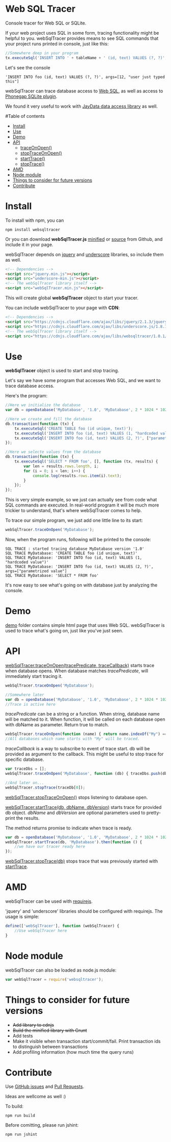 # Web SQL Tracer
Console tracer for Web SQL or SQLite.

If your web project uses SQL in some form, tracing functionality might be helpful to you. webSqlTracer provides means to see SQL commands that your project runs printed in console, just like this:

```js
//Somewhere deep in your program
tx.executeSql('INSERT INTO ' + tableName + ' (id, text) VALUES (?, ?)', [ id, inputValue ]);
```
Let's see the console
```
'INSERT INTO foo (id, text) VALUES (?, ?)', args=[12, "user just typed this"]
```

webSqlTracer can trace database access to [Web SQL](http://html5doctor.com/introducing-web-sql-databases/), as well as access to [Phonegap SQLite plugin](https://github.com/brodysoft/Cordova-SQLitePlugin).

We found it very useful to work with [JayData data access library](http://jaydata.org/) as well.

#Table of contents

- [Install](#install)
- [Use](#use)
- [Demo](#demo)
- [API](#api)
	- [traceOnOpen()](#webSqlTracer-traceOnOpen)
	- [stopTraceOnOpen()](#webSqlTracer-stopTraceOnOpen)
	- [startTrace()](#webSqlTracer-startTrace)
	- [stopTrace()](#webSqlTracer-stopTrace)
- [AMD](#amd)
- [Node module](#node-module)
- [Things to consider for future versions](#things-to-consider-for-future-versions)
- [Contribute](#contribute)

# Install

To install with npm, you can

```
npm install websqltracer
```

Or you can download **webSqlTracer.js**
[minified](https://raw.githubusercontent.com/terikon/webSqlTracer/master/dist/webSqlTracer.min.js) or
[source](https://raw.githubusercontent.com/terikon/webSqlTracer/master/webSqlTracer.js)
from Github, and include it in your page.

webSqlTracer depends on [jquery](http://jquery.com/download) and [underscore](http://underscorejs.org/) libraries, so include them as well.

```html
<!-- Dependencies -->
<script src="jquery.min.js"></script>
<script src="underscore-min.js"></script>
<!-- The webSqlTracer library itself -->
<script src="webSqlTracer.min.js"></script>
```

This will create global **webSqlTracer** object to start your tracer.

You can include webSqlTracer to your page with **CDN**:

```html
<!-- Dependencies -->
<script src="https://cdnjs.cloudflare.com/ajax/libs/jquery/2.1.3/jquery.min.js"></script>
<script src="https://cdnjs.cloudflare.com/ajax/libs/underscore.js/1.8.1/underscore-min.js"></script>
<!-- The webSqlTracer library itself -->
<script src="https://cdnjs.cloudflare.com/ajax/libs/websqltracer/1.0.1/webSqlTracer.min.js"></script>
``` 

# Use

**webSqlTracer** object is used to start and stop tracing.

Let's say we have some program that accesses Web SQL, and we want to trace database access.

Here's the program:

```js
//Here we initialize the database
var db = openDatabase('MyDatabase', '1.0', 'MyDatabase', 2 * 1024 * 1024);

//Here we create and fill the database
db.transaction(function (tx) {
    tx.executeSql('CREATE TABLE foo (id unique, text)');
    tx.executeSql('INSERT INTO foo (id, text) VALUES (1, "hardcoded value")');
    tx.executeSql('INSERT INTO foo (id, text) VALUES (2, ?)', ["parametrized value"]);
});

//Here we selecte values from the database
db.transaction(function (tx) {
    tx.executeSql('SELECT * FROM foo', [], function (tx, results) {
        var len = results.rows.length, i;
        for (i = 0; i < len; i++) {
            console.log(results.rows.item(i).text);
        }
    });
});
```

This is very simple example, so we just can actually see from code what SQL commands are executed. In real-world program it will be much more trickier to understand, that's where webSqlTracer comes to help.

To trace our simple program, we just add one little line to its start:

```js
webSqlTracer.traceOnOpen('MyDatabase');
```

Now, when the program runs, following will be printed to the console:

```
SQL TRACE : started tracing database MyDatabase version '1.0'
SQL TRACE MyDatabase: 'CREATE TABLE foo (id unique, text)'
SQL TRACE MyDatabase: 'INSERT INTO foo (id, text) VALUES (1, "hardcoded value")'
SQL TRACE MyDatabase: 'INSERT INTO foo (id, text) VALUES (2, ?)', args=["parametrized value"]
SQL TRACE MyDatabase: 'SELECT * FROM foo'
```

It's now easy to see what's going on with database just by analyzing the console.

# Demo

[demo](https://github.com/terikon/webSqlTracer/tree/master/demo) folder contains simple html page that uses Web SQL. webSqlTracer is used to trace what's going on, just like you've just seen.

# API

<a name="webSqlTracer-traceOnOpen"></a>
[webSqlTracer.traceOnOpen(tracePredicate, traceCallback)](#webSqlTracer-traceOnOpen) starts trace when database opens. When database matches *tracePredicate*, will immediately start tracing it.

```js
webSqlTracer.traceOnOpen('MyDatabase');

//Somewhere later
var db = openDatabase('MyDatabase', '1.0', 'MyDatabase', 2 * 1024 * 1024);
//Trace is active here
```

*tracePredicate* can be a string or a function. When string, database name will be matched to it. When function, it will be called on each database open with dbName as parameter. Return true to match.

```js
webSqlTracer.traceOnOpen(function (name) { return name.indexOf("My") === 0; });
//All databases which name starts with "My" will be traced. 
```

*traceCallback* is a way to subscribe to event of trace start. db will be provided as argument to the callback. This might be useful to stop trace for specific database.

```js
var traceDbs = [];
webSqlTracer.traceOnOpen('MyDatabase', function (db) { traceDbs.push(db); });

//And later on...
webSqlTracer.stopTrace(traceDb[0]);
```

<a name="webSqlTracer-stopTraceOnOpen"></a>
[webSqlTracer.stopTraceOnOpen()](#webSqlTracer-stopTraceOnOpen) stops listening to database open.

<a name="webSqlTracer-startTrace"></a>
[webSqlTracer.startTrace(db, dbName, dbVersion)](#webSqlTracer-startTrace) starts trace for provided db object. *dbName* and *dbVersion* are optional parameters used to pretty-print the results.

The method returns promise to indicate when trace is ready.

```js
var db = openDatabase('MyDatabase', '1.0', 'MyDatabase', 2 * 1024 * 1024);
webSqlTracer.startTrace(db, 'MyDatabase').then(function () {
	//we have our tracer ready here
});
```

<a name="webSqlTracer-stopTrace"></a>
[webSqlTracer.stopTrace(db)](#webSqlTracer-stopTrace) stops trace that was previously started with [startTrace](#webSqlTracer-startTrace).


# AMD

webSqlTracer can be used with [requirejs](http://requirejs.org/).

'jquery' and 'underscore' libraries should be configured with requirejs. The usage is simple:

```js
define(['webSqlTracer'], function (webSqlTracer) {
	//Use webSqlTracer here
}
``` 

# Node module

webSqlTracer can also be loaded as node.js module:

```js
var webSqlTracer = require('websqltracer');
```

# Things to consider for future versions

- ~~Add library to cdnjs~~
- ~~Build the minified library with Grunt~~
- Add tests
- Make it visible when transaction start/commit/fail. Print transaction ids to distinguish between transactions
- Add profiling information (how much time the query runs)

# Contribute

Use [GitHub issues](https://github.com/terikon/webSqlTracer/issues) and [Pull Requests](https://github.com/terikon/webSqlTracer/pulls).

Ideas are wellcome as well :)

To build:
	
	npm run build

Before comitting, please run jshint:

	npm run jshint
